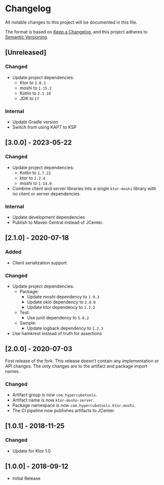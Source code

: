 # Changelog
All notable changes to this project will be documented in this file.

The format is based on [Keep a Changelog](https://keepachangelog.com/en/1.0.0/),
and this project adheres to [Semantic Versioning](https://semver.org/spec/v2.0.0.html).

## [Unreleased]

### Changed

* Update project dependencies:
    * Ktor to `3.0.3`
    * moshi to `1.15.2`
    * Kotlin to `2.1.10`
    * JDK to `17`

### Internal

- Update Gradle version
- Switch from using KAPT to KSP

## [3.0.0] - 2023-05-22

### Changed

* Update project dependencies:
    * Kotlin to `1.7.22`
    * ktor to `2.2.4`
    * moshi to `1.14.0`
* Combine client and server libraries into a single `ktor-moshi` library with no client or server dependencies.

### Internal

- Update development dependencies
- Publish to Maven Central instead of JCenter.

## [2.1.0] - 2020-07-18

### Added

* Client serialization support

### Changed

* Update project dependencies:
    * Package:
        * Update moshi dependency to `1.9.3`
        * Update okio dependency to `2.6.0`
        * Update ktor dependency to `1.3.2`
    * Test:
        * Use junit dependency to `5.6.2`
    * Sample:
        * Update logback dependency to `1.2.3`
* Use hamkrest instead of truth for assertions

## [2.0.0] - 2020-07-03

First release of the fork. This release doesn't contain any implementation or API changes. The only changes are to the
artifact and package import names.

### Changed

* Artifact group is now `com.hypercubetools`.
* Artifact name is now `ktor-mosho-server`.
* Package namespace is now `com.hypercubetools.ktor.moshi`.
* The CI pipeline now publishes artifacts to JCenter.

## [1.0.1] - 2018-11-25

### Changed

* Update for Ktor 1.0

## [1.0.0] - 2018-09-12

* Initial Release

